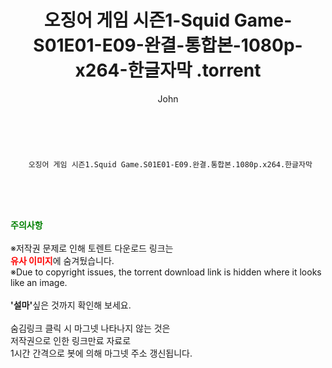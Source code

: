 ﻿---
layout: post
title:  "                   오징어 게임 시즌1-Squid Game-S01E01-E09-완결-통합본-1080p-x264-한글자막                .torrent"
author: John
categories: [ 넷플릭스 ]
tags: [  ]
image:  
description: "                   오징어 게임 시즌1-Squid Game-S01E01-E09-완결-통합본-1080p-x264-한글자막                 torrent 정보 공유"
toc: true
toc_sticky: true
---

<br>

        오징어 게임 시즌1.Squid Game.S01E01-E09.완결.통합본.1080p.x264.한글자막 
    
<br><br><br>
<p data-ke-size="size16"><b><span style="color: green;">주의사항</span></b><br /><br />※저작권 문제로 인해 토렌트 다운로드 링크는<br /><b><span style="color: red;">유사 이미지</span></b>에 숨겨뒀습니다.<br />※Due to copyright issues, the torrent download link is hidden where it looks like an image.<br /><br /><b>'설마'</b>싶은 것까지 확인해 보세요.<br /><br />숨김링크 클릭 시 마그넷 나타나지 않는 것은<br />저작권으로 인한 링크만료 자료로<br />1시간 간격으로 봇에 의해 마그넷 주소 갱신됩니다.</p>
